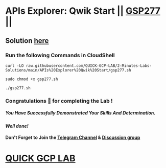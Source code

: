 # APIs Explorer: Qwik Start || [GSP277](https://www.cloudskillsboost.google/focuses/2457?parent=catalog) ||

## Solution [here](https://youtu.be/4kJytzborPk)

### Run the following Commands in CloudShell

```
curl -LO raw.githubusercontent.com/QUICK-GCP-LAB/2-Minutes-Labs-Solutions/main/APIs%20Explorer%20Qwik%20Start/gsp277.sh

sudo chmod +x gsp277.sh

./gsp277.sh
```

### Congratulations 🎉 for completing the Lab !

##### *You Have Successfully Demonstrated Your Skills And Determination.*

#### *Well done!*

#### Don't Forget to Join the [Telegram Channel](https://t.me/quickgcplab) & [Discussion group](https://t.me/quickgcplabchats)

# [QUICK GCP LAB](https://www.youtube.com/@quickgcplab)
